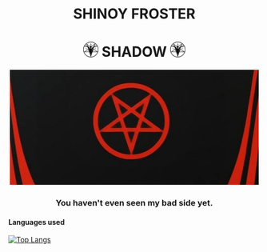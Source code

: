 <h1 align="center"> SHINOY FROSTER </h1> 
<h1 align="center"> <img src="./media/symbol.png"width="30px"> SHADOW <img src="./media/symbol.png"width="30px"> </h1>

<div align="center"> <img src="./media/satan.jpeg"> </div>

<h3 align="center">You haven't even seen my bad side yet.

#### Languages used

[![Top Langs](https://github-readme-stats.vercel.app/api/top-langs/?username=ShinoyFroster&layout=compact)](https://github.com/ShinoyFroster/github-readme-stats)



